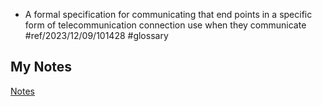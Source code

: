 - A formal specification for communicating that end points in a specific form of telecommunication connection use when they communicate #ref/2023/12/09/101428 #glossary
## My Notes
[Notes](mynotes/protocol-notes.md)
